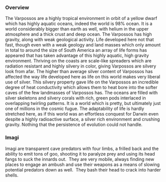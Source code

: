 
### Overview

The Varpossos are a highly tropical environment in orbit of a yellow dwarf which has highly aquatic oceans, indeed the world is 98% ocean.  It is a world considerably bigger than earth as well, with helium in the upper atmosphere and a thick crust and deep ocean.  The Varpossos has high gravity, along with weak geological activity.  Life developed here not that fast, though even with a weak geology and land masses which only amount in total to around the size of South America an array of life forms has appeared that has taken advantage of this highly aquatic, high gravity environment.  Thriving on the coasts are scale-like spreaders which are radiation resistant and highly silvery in color, giving Varpossos are silvery look from afar.  The higher than average silver content of Varpossos has affected the way life developed here as life on this world makes very liberal use of silver. This silvery property gave life on the Varpossos an incredible degree of heat conductivity which allows them to heat bore into the softer caves of the few landmasses of Varpossos has.  The oceans are filled with silver skeletons and silvery corals with rich, green pods interlaced in overlapping twirling patterns.  It is a world which is pretty, but ultimately just one of millions in the cosmic fugue.  The adaptability of life is hardly stretched here, as if this world was an effortless conquest for Darwin even despite a highly radioactive surface, a silver rich environment and crushing gravity.  Nothing that the persistence of evolution could not handle.

### Imagi

Imagi are transparent cave predators with four limbs, a frilled back and the ability to emit tons of goo, shooting it to paralyze prey and using its head fangs to suck the innards out.  They are very mobile, always finding new places to engage an ambush and use their weapons as a means of slowing potential predators down as well.  They bash their head to crack into harder shells.  

